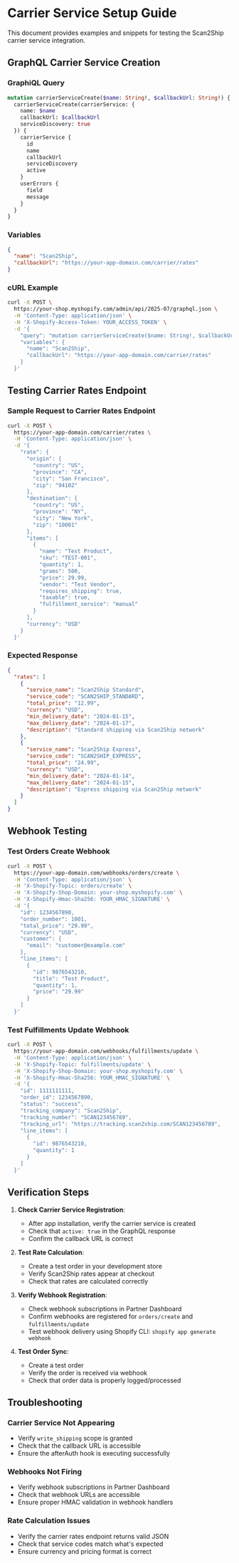 # Carrier Service Setup Guide

This document provides examples and snippets for testing the Scan2Ship carrier service integration.

## GraphQL Carrier Service Creation

### GraphiQL Query

```graphql
mutation carrierServiceCreate($name: String!, $callbackUrl: String!) {
  carrierServiceCreate(carrierService: {
    name: $name
    callbackUrl: $callbackUrl
    serviceDiscovery: true
  }) {
    carrierService {
      id
      name
      callbackUrl
      serviceDiscovery
      active
    }
    userErrors {
      field
      message
    }
  }
}
```

### Variables

```json
{
  "name": "Scan2Ship",
  "callbackUrl": "https://your-app-domain.com/carrier/rates"
}
```

### cURL Example

```bash
curl -X POST \
  https://your-shop.myshopify.com/admin/api/2025-07/graphql.json \
  -H 'Content-Type: application/json' \
  -H 'X-Shopify-Access-Token: YOUR_ACCESS_TOKEN' \
  -d '{
    "query": "mutation carrierServiceCreate($name: String!, $callbackUrl: String!) { carrierServiceCreate(carrierService: { name: $name, callbackUrl: $callbackUrl, serviceDiscovery: true }) { carrierService { id name callbackUrl serviceDiscovery active } userErrors { field message } } }",
    "variables": {
      "name": "Scan2Ship",
      "callbackUrl": "https://your-app-domain.com/carrier/rates"
    }
  }'
```

## Testing Carrier Rates Endpoint

### Sample Request to Carrier Rates Endpoint

```bash
curl -X POST \
  https://your-app-domain.com/carrier/rates \
  -H 'Content-Type: application/json' \
  -d '{
    "rate": {
      "origin": {
        "country": "US",
        "province": "CA",
        "city": "San Francisco",
        "zip": "94102"
      },
      "destination": {
        "country": "US",
        "province": "NY",
        "city": "New York",
        "zip": "10001"
      },
      "items": [
        {
          "name": "Test Product",
          "sku": "TEST-001",
          "quantity": 1,
          "grams": 500,
          "price": 29.99,
          "vendor": "Test Vendor",
          "requires_shipping": true,
          "taxable": true,
          "fulfillment_service": "manual"
        }
      ],
      "currency": "USD"
    }
  }'
```

### Expected Response

```json
{
  "rates": [
    {
      "service_name": "Scan2Ship Standard",
      "service_code": "SCAN2SHIP_STANDARD",
      "total_price": "12.99",
      "currency": "USD",
      "min_delivery_date": "2024-01-15",
      "max_delivery_date": "2024-01-17",
      "description": "Standard shipping via Scan2Ship network"
    },
    {
      "service_name": "Scan2Ship Express",
      "service_code": "SCAN2SHIP_EXPRESS",
      "total_price": "24.99",
      "currency": "USD",
      "min_delivery_date": "2024-01-14",
      "max_delivery_date": "2024-01-15",
      "description": "Express shipping via Scan2Ship network"
    }
  ]
}
```

## Webhook Testing

### Test Orders Create Webhook

```bash
curl -X POST \
  https://your-app-domain.com/webhooks/orders/create \
  -H 'Content-Type: application/json' \
  -H 'X-Shopify-Topic: orders/create' \
  -H 'X-Shopify-Shop-Domain: your-shop.myshopify.com' \
  -H 'X-Shopify-Hmac-Sha256: YOUR_HMAC_SIGNATURE' \
  -d '{
    "id": 1234567890,
    "order_number": 1001,
    "total_price": "29.99",
    "currency": "USD",
    "customer": {
      "email": "customer@example.com"
    },
    "line_items": [
      {
        "id": 9876543210,
        "title": "Test Product",
        "quantity": 1,
        "price": "29.99"
      }
    ]
  }'
```

### Test Fulfillments Update Webhook

```bash
curl -X POST \
  https://your-app-domain.com/webhooks/fulfillments/update \
  -H 'Content-Type: application/json' \
  -H 'X-Shopify-Topic: fulfillments/update' \
  -H 'X-Shopify-Shop-Domain: your-shop.myshopify.com' \
  -H 'X-Shopify-Hmac-Sha256: YOUR_HMAC_SIGNATURE' \
  -d '{
    "id": 1111111111,
    "order_id": 1234567890,
    "status": "success",
    "tracking_company": "Scan2Ship",
    "tracking_number": "SCAN123456789",
    "tracking_url": "https://tracking.scan2ship.com/SCAN123456789",
    "line_items": [
      {
        "id": 9876543210,
        "quantity": 1
      }
    ]
  }'
```

## Verification Steps

1. **Check Carrier Service Registration**:
   - After app installation, verify the carrier service is created
   - Check that `active: true` in the GraphQL response
   - Confirm the callback URL is correct

2. **Test Rate Calculation**:
   - Create a test order in your development store
   - Verify Scan2Ship rates appear at checkout
   - Check that rates are calculated correctly

3. **Verify Webhook Registration**:
   - Check webhook subscriptions in Partner Dashboard
   - Confirm webhooks are registered for `orders/create` and `fulfillments/update`
   - Test webhook delivery using Shopify CLI: `shopify app generate webhook`

4. **Test Order Sync**:
   - Create a test order
   - Verify the order is received via webhook
   - Check that order data is properly logged/processed

## Troubleshooting

### Carrier Service Not Appearing
- Verify `write_shipping` scope is granted
- Check that the callback URL is accessible
- Ensure the afterAuth hook is executing successfully

### Webhooks Not Firing
- Verify webhook subscriptions in Partner Dashboard
- Check that webhook URLs are accessible
- Ensure proper HMAC validation in webhook handlers

### Rate Calculation Issues
- Verify the carrier rates endpoint returns valid JSON
- Check that service codes match what's expected
- Ensure currency and pricing format is correct
